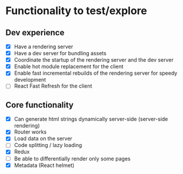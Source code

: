 # Functionality to test/explore

## Dev experience
- [x] Have a rendering server
- [x] Have a dev server for bundling assets
- [x] Coordinate the startup of the rendering server and the dev server
- [x] Enable hot module replacement for the client
- [x] Enable fast incremental rebuilds of the rendering server for speedy development
- [ ] React Fast Refresh for the client

## Core functionality
- [x] Can generate html strings dynamically server-side (server-side rendering)
- [x] Router works
- [x] Load data on the server
- [ ] Code splitting / lazy loading
- [x] Redux
- [ ] Be able to differentially render only some pages
- [x] Metadata (React helmet)
